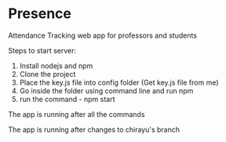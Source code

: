 # Presence
Attendance Tracking web app for professors and students

Steps to start server:

1) Install nodejs and npm
2) Clone the project
3) Place the key.js file into config folder (Get key.js file from me)
3) Go inside the folder using command line and run npm
4) run the command - npm start 

The app is running after all the commands

The app is running after changes to chirayu's branch
